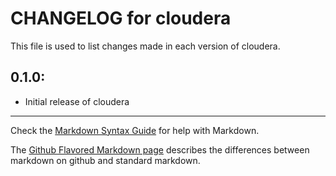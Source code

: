 # CHANGELOG for cloudera

This file is used to list changes made in each version of cloudera.

## 0.1.0:

* Initial release of cloudera

- - - 
Check the [Markdown Syntax Guide](http://daringfireball.net/projects/markdown/syntax) for help with Markdown.

The [Github Flavored Markdown page](http://github.github.com/github-flavored-markdown/) describes the differences between markdown on github and standard markdown.
